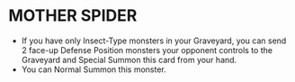 
# MOTHER SPIDER

*   If you have only Insect-Type monsters in your Graveyard, you can send 2 face-up Defense Position monsters your opponent controls to the Graveyard and Special Summon this card from your hand.
*   You can Normal Summon this monster.

  